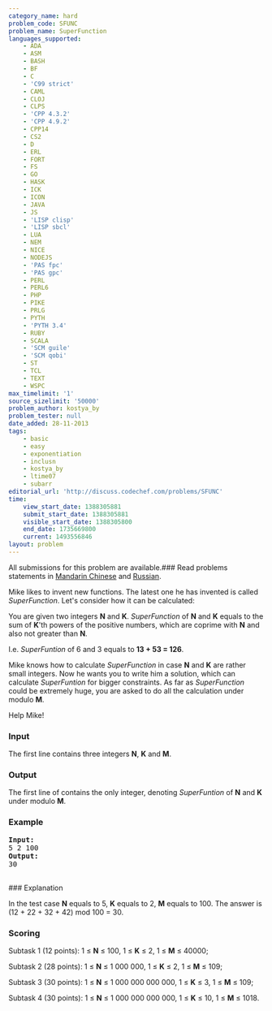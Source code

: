 ```yaml
---
category_name: hard
problem_code: SFUNC
problem_name: SuperFunction
languages_supported:
    - ADA
    - ASM
    - BASH
    - BF
    - C
    - 'C99 strict'
    - CAML
    - CLOJ
    - CLPS
    - 'CPP 4.3.2'
    - 'CPP 4.9.2'
    - CPP14
    - CS2
    - D
    - ERL
    - FORT
    - FS
    - GO
    - HASK
    - ICK
    - ICON
    - JAVA
    - JS
    - 'LISP clisp'
    - 'LISP sbcl'
    - LUA
    - NEM
    - NICE
    - NODEJS
    - 'PAS fpc'
    - 'PAS gpc'
    - PERL
    - PERL6
    - PHP
    - PIKE
    - PRLG
    - PYTH
    - 'PYTH 3.4'
    - RUBY
    - SCALA
    - 'SCM guile'
    - 'SCM qobi'
    - ST
    - TCL
    - TEXT
    - WSPC
max_timelimit: '1'
source_sizelimit: '50000'
problem_author: kostya_by
problem_tester: null
date_added: 28-11-2013
tags:
    - basic
    - easy
    - exponentiation
    - inclusn
    - kostya_by
    - ltime07
    - subarr
editorial_url: 'http://discuss.codechef.com/problems/SFUNC'
time:
    view_start_date: 1388305881
    submit_start_date: 1388305881
    visible_start_date: 1388305800
    end_date: 1735669800
    current: 1493556846
layout: problem
---
```

All submissions for this problem are available.###  Read problems statements in [Mandarin Chinese](http://www.codechef.com/download/translated/LTIME07/mandarin/SFUNC.pdf) and [Russian](http://www.codechef.com/download/translated/LTIME07/russian/SFUNC.pdf).

Mike likes to invent new functions. The latest one he has invented is called _SuperFunction_. Let's consider how it can be calculated:

You are given two integers **N** and **K**. _SuperFunction_ of **N** and **K** equals to the sum of **K**'th powers of the positive numbers, which are coprime with **N** and also not greater than **N**.

I.e. _SuperFuntion_ of 6 and 3 equals to **13 + 53 = 126**.

Mike knows how to calculate _SuperFunction_ in case **N** and **K** are rather small integers. Now he wants you to write him a solution, which can calculate _SuperFuntion_ for bigger constraints. As far as _SuperFunction_ could be extremely huge, you are asked to do all the calculation under modulo **M**.

Help Mike!

### Input

The first line contains three integers **N**, **K** and **M**.

### Output

The first line of contains the only integer, denoting _SuperFuntion_ of **N** and **K** under modulo **M**.

### Example

<pre><b>Input:</b>
5 2 100
<b>Output:</b>
30

</pre>### Explanation
In the test case **N** equals to 5, **K** equals to 2, **M** equals to 100. The answer is (12 + 22 + 32 + 42) mod 100 = 30.

### Scoring

Subtask 1 (12 points): 1 ≤ **N** ≤ 100, 1 ≤ **K** ≤ 2, 1 ≤ **M** ≤ 40000;

Subtask 2 (28 points): 1 ≤ **N** ≤ 1 000 000, 1 ≤ **K** ≤ 2, 1 ≤ **M** ≤ 109;

Subtask 3 (30 points): 1 ≤ **N** ≤ 1 000 000 000 000, 1 ≤ **K** ≤ 3, 1 ≤ **M** ≤ 109;

Subtask 4 (30 points): 1 ≤ **N** ≤ 1 000 000 000 000, 1 ≤ **K** ≤ 10, 1 ≤ **M** ≤ 1018.
